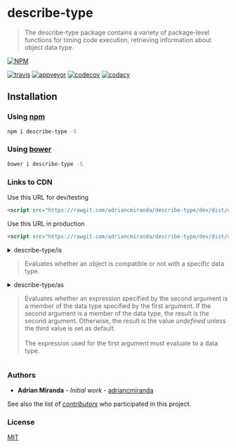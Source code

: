 # describe-type
> The describe-type package contains a variety of package-level functions for timing code execution, retrieving information about object data type.

[![NPM][nodei_status_image]][nodei_status_url]

[![travis][travis]][travis-url]
[![appveyor][appveyor]][appveyor-url]
[![codecov][codecov]][codecov-url]
[![codacy][codacy]][codacy-url]

<!-- [![saucelabs][saucelabs]][saucelabs-url] -->

## Installation

### Using [npm](https://www.npmjs.com/package/npm "A package manager for everything")
```bash
npm i describe-type -S 
```

### Using [bower](https://www.bower.io "A package manager for the web")
```bash
bower i describe-type -S 
```

### Links to CDN

Use this URL for dev/testing

```html
<script src="https://rawgit.com/adriancmiranda/describe-type/dev/dist/describe-type.umd.js"></script>
```

Use this URL in production

```html
<script src="https://rawgit.com/adriancmiranda/describe-type/dev/dist/describe-type.umd.min.js"></script>
```

<details><summary><a>describe-type/is</a>

> Evaluates whether an object is compatible or not with a specific data type.

</summary><p>

:heavy_exclamation_mark:
Use the _[is.a](#api-a.an.type)_, _[is.an](#api-a.an.type)_ or _[is.type](#api-a.an.type)_ function instead of the _instanceof_ or
_[toString.call][toString.call]_ function for type comparisons. 

#### Arguments

- **datatype**:[Function][Function] — The data type used to evaluate the _expression_ argument.
- **expression**:any — The value to check against the data type specified.

##### Result
- [Boolean][Boolean] — A value of _true_ if _datatype_ is compatible with the data type specified in _expression_, and _false_ otherwise.

#### Example 

The following example creates an instance of the _Sprite_ class named _mySprite_ and uses the _[is.type](#api-a.an.type)_ function to test whether _mySprite_ is an instance of the _Sprite_.

```js
class Sprite {}
var mySprite = new Sprite();
console.log(is.type(Sprite, mySprite)); // true
console.log(is.type(Number, mySprite)); // false
console.log(is.type(Function, mySprite)); // false
```

### API

##### Common
- [a](#api-a.an.type)(expected :Function, value :any) :boolean <br>
- [an](#api-a.an.type)(expected :Function, value :any) <br>
- [type](#api-a.an.type)(expected :Function, value :any) :boolean <br>
- [instanceOf](#api-instanceOf)(expected :Function, value :any) :boolean <br>
- [defined](#api-defined)(value :any) :boolean <br>
- [undef](#api-undef)(value :any) :boolean <br>
- [nil](#api-nil)(value :any) :boolean <br>
- [unfilled](#api-unfilled)(value :any) :boolean <br>
- [filled](#api-filled)(value :any) :boolean <br>
- [empty](#api-empty)(value :any) :boolean <br>
- [equal](#api-equal)(valueA :any, valueB :any) :boolean <br>
- [primitive](#api-primitive)(value :any) :boolean <br>
- [exotic](#api-exotic)(value :any) :boolean <br>
- [enumerable](#api-enumerable)(value :any) :boolean <br>
- [hosted](#api-hosted)(key :string | number, host :object) :boolean <br>
- [within](#api-within)(value :number, start :number, finish :number) :boolean <br>

##### Arguments
- [args](#api-args)(value :any) :boolean <br>
- [args.empty](#api-args.empty)(value :any) :boolean <br>

##### Array
- [arraylike](#api-arraylike)(value :any) :boolean <br>
- [arraylike.empty](#api-arraylike.empty)(value :any) :boolean <br>
- [array](#api-array)(value :any) :boolean <br>
- [array.of](#api-array.of)(expected :Function, value :any) :boolean <br>
- [array.empty](#api-array.empty)(value :any) :boolean <br>

##### Object
- [object](#api-object)(value :any) :boolean <br>
- [object.empty](#api-object.empty)(value :any) :boolean <br>

##### RegExp
- [regexp](#api-regexp)(value :any) :boolean <br>
- [regexp.string](#api-regexp.string)(value :any) :boolean <br>
- [regexp.flags](#api-regexp.flags)(value :any) :boolean <br>

##### Stream
- [stream](#api-stream)(value :any) :boolean <br>
- [stream.duplex](#api-stream.duplex)(value :any) :boolean <br>
- [stream.transform](#api-stream.transform)(value :any) :boolean <br>
- [stream.readable](#api-stream.readable)(value :any) :boolean <br>
- [stream.writable](#api-stream.writable)(value :any) :boolean <br>

##### String
- [string](#api-string)(value :any) :boolean <br>
- [string.empty](#api-string.empty)(value :any) :boolean <br>

##### Function
- [fn](#api-fn)(value :any) :boolean <br>
- [fn.native](#api-fn.native)(value :any) :boolean <br>
- [fn.callable](#api-fn.callable)(value :any) :boolean <br>
- [fn.caste](#api-fn.caste)(value :any) :boolean <br>

##### Boolean
- [bool](#api-bool)(value :any) :boolean <br>

##### Date
- [date](#api-date)(value :any) :boolean <br>

##### Number
- [number](#api-number)(value :any) :boolean <br>
- [numeric](#api-numeric)(value :any) :boolean <br>
- [int](#api-int)(value :any) :boolean <br>
- [uint](#api-uint)(value :any) :boolean <br>
- [infinity](#api-infinity)(value :any) :boolean <br>
- [nan](#api-nan)(value :any) :boolean <br>
- [odd](#api-odd)(value :any) :boolean <br>
- [even](#api-even)(value :any) :boolean <br>
- [decimal](#api-decimal)(value :any) :boolean <br>
- [min](#api-min)(value: any, others: any[]) :boolean <br>
- [max](#api-max)(value: any, others: any[]) :boolean <br>

##### Error
- [error](#api-error)(value :any) :boolean <br>

##### Symbol
- [symbol](#api-symbol)(value :any) :boolean <br>

##### Element
- [element](#api-element)(value :any) :boolean <br>

##### Buffer
- [buffer](#api-buffer)(value :any) :boolean <br>

##### JSON
- [jsonlike](#api-jsonlike)(value :any) :boolean <br>

##### Encoded binary
- [base64](#api-base64)(value :any) :boolean <br>
- [hex](#api-hex)(value :any) :boolean <br>

##### Colors
- [hexadecimal](#api-hexadecimal)(value :any) :boolean <br>
- [rgb](#api-rgb)(value :any) :boolean <br>
- [rgba](#api-rgba)(value :any) :boolean <br>
<hr>


#### Common

<!-- a, an or type -->

<table id="api-a.an.type"><thead><tr>
<th width="90" align="center">:umbrella:</th>
<th width="790" align="left"><a href="#common">▴</a>is: A, An or Type</th>
</tr></thead><tbody>
<tr><td>

[UMD][umd:is] </td><td>
  
```html
<script src="https://rawgit.com/adriancmiranda/describe-type/master/dist/is.umd.js"></script>
<script>is.a(expected, value);</script>
```
</td></tr><tr style="background-color: #fff!important;"><td>

[CJS][cjs:is/type] </td><td>

```js
const an = require('describe-type/is/an');
an(expected, value);
```
</td></tr><tr><td>

[ES6][es6:is/type] </td><td>

```js
import type from 'describe-type/is/type.next';
type(expected, value);
```
</td></tr></tbody></table>


<!-- instanceOf -->

<table id="api-instanceOf"><thead><tr>
<th width="90" align="center">:umbrella:</th>
<th width="790" align="left"><a href="#common">▴</a>is: Instance of</th>
</tr></thead><tbody>
<tr><td>

[UMD][umd:is] </td><td>
  
```html
<script src="https://rawgit.com/adriancmiranda/describe-type/master/dist/is.umd.js"></script>
<script>is.instanceOf(expected, value);</script>
```
</td></tr><tr style="background-color: #fff!important;"><td>

[CJS][cjs:is/instanceOf] </td><td>

```js
const instanceOf = require('describe-type/is/instanceOf');
instanceOf(expected, value);
```
</td></tr><tr><td>

[ES6][es6:is/instanceOf] </td><td>

```js
import instanceOf from 'describe-type/is/instanceOf.next';
instanceOf(expected, value);
```
</td></tr></tbody></table>


<!-- defined -->

<table id="api-defined"><thead><tr>
<th width="90" align="center">:umbrella:</th>
<th width="790" align="left"><a href="#common">▴</a>is: Defined</th>
</tr></thead><tbody>
<tr><td>

[UMD][umd:is] </td><td>
  
```html
<script src="https://rawgit.com/adriancmiranda/describe-type/master/dist/is.umd.js"></script>
<script>is.defined(value);</script>
```
</td></tr><tr style="background-color: #fff!important;"><td>

[CJS][cjs:is/defined] </td><td>

```js
const defined = require('describe-type/is/defined');
defined(value);
```
</td></tr><tr><td>

[ES6][es6:is/defined] </td><td>

```js
import defined from 'describe-type/is/defined.next';
defined(value);
```
</td></tr></tbody></table>


<!-- undef -->

<table id="api-undef"><thead><tr>
<th width="90" align="center">:umbrella:</th>
<th width="790" align="left"><a href="#common">▴</a>is: undefined</th>
</tr></thead><tbody>
<tr><td>

[UMD][umd:is] </td><td>
  
```html
<script src="https://rawgit.com/adriancmiranda/describe-type/master/dist/is.umd.js"></script>
<script>is.undef(value);</script>
```
</td></tr><tr style="background-color: #fff!important;"><td>

[CJS][cjs:is/undef] </td><td>

```js
const undef = require('describe-type/is/undef');
undef(value);
```
</td></tr><tr><td>

[ES6][es6:is/undef] </td><td>

```js
import undef from 'describe-type/is/undef.next';
undef(value);
```
</td></tr></tbody></table>


<!-- nil -->

<table id="api-nil"><thead><tr>
<th width="90" align="center">:umbrella:</th>
<th width="790" align="left"><a href="#common">▴</a>is: null</th>
</tr></thead><tbody>
<tr><td>

[UMD][umd:is] </td><td>
  
```html
<script src="https://rawgit.com/adriancmiranda/describe-type/master/dist/is.umd.js"></script>
<script>is.nil(value);</script>
```
</td></tr><tr style="background-color: #fff!important;"><td>

[CJS][cjs:is/nil] </td><td>

```js
const nil = require('describe-type/is/nil');
nil(value);
```
</td></tr><tr><td>

[ES6][es6:is/nil] </td><td>

```js
import nil from 'describe-type/is/nil.next';
nil(value);
```
</td></tr></tbody></table>


<!-- unfilled -->

<table id="api-unfilled"><thead><tr>
<th width="90" align="center">:umbrella:</th>
<th width="790" align="left"><a href="#common">▴</a>is: Unfilled</th>
</tr></thead><tbody>
<tr><td>

[UMD][umd:is] </td><td>
  
```html
<script src="https://rawgit.com/adriancmiranda/describe-type/master/dist/is.umd.js"></script>
<script>is.unfilled(value);</script>
```
</td></tr><tr style="background-color: #fff!important;"><td>

[CJS][cjs:is/unfilled] </td><td>

```js
const unfilled = require('describe-type/is/unfilled');
unfilled(value);
```
</td></tr><tr><td>

[ES6][es6:is/unfilled] </td><td>

```js
import unfilled from 'describe-type/is/unfilled.next';
unfilled(value);
```
</td></tr></tbody></table>


<!-- filled -->

<table id="api-filled"><thead><tr>
<th width="90" align="center">:umbrella:</th>
<th width="790" align="left"><a href="#common">▴</a>is: Filled</th>
</tr></thead><tbody>
<tr><td>

[UMD][umd:is] </td><td>
  
```html
<script src="https://rawgit.com/adriancmiranda/describe-type/master/dist/is.umd.js"></script>
<script>is.filled(value);</script>
```
</td></tr><tr style="background-color: #fff!important;"><td>

[CJS][cjs:is/filled] </td><td>

```js
const filled = require('describe-type/is/filled');
filled(value);
```
</td></tr><tr><td>

[ES6][es6:is/filled] </td><td>

```js
import filled from 'describe-type/is/filled.next';
filled(value);
```
</td></tr></tbody></table>


<!-- empty -->

<table id="api-empty"><thead><tr>
<th width="90" align="center">:umbrella:</th>
<th width="790" align="left"><a href="#common">▴</a>is: Empty</th>
</tr></thead><tbody>
<tr><td>

[UMD][umd:is] </td><td>
  
```html
<script src="https://rawgit.com/adriancmiranda/describe-type/master/dist/is.umd.js"></script>
<script>is.empty(value);</script>
```
</td></tr><tr style="background-color: #fff!important;"><td>

[CJS][cjs:is/empty] </td><td>

```js
const empty = require('describe-type/is/empty');
empty(value);
```
</td></tr><tr><td>

[ES6][es6:is/empty] </td><td>

```js
import empty from 'describe-type/is/empty.next';
empty(value);
```
</td></tr></tbody></table>


<!-- equal -->

<table id="api-equal"><thead><tr>
<th width="90" align="center">:umbrella:</th>
<th width="790" align="left"><a href="#common">▴</a>is: Equal</th>
</tr></thead><tbody>
<tr><td>

[UMD][umd:is] </td><td>
  
```html
<script src="https://rawgit.com/adriancmiranda/describe-type/master/dist/is.umd.js"></script>
<script>is.equal(valueA, valueB);</script>
```
</td></tr><tr style="background-color: #fff!important;"><td>

[CJS][cjs:is/equal] </td><td>

```js
const equal = require('describe-type/is/equal');
equal(valueA, valueB);
```
</td></tr><tr><td>

[ES6][es6:is/equal] </td><td>

```js
import equal from 'describe-type/is/equal.next';
equal(valueA, valueB);
```
</td></tr></tbody></table>


<!-- primitive -->

<table id="api-primitive"><thead><tr>
<th width="90" align="center">:umbrella:</th>
<th width="790" align="left"><a href="#common">▴</a>is: Primitive</th>
</tr></thead><tbody>
<tr><td>

[UMD][umd:is] </td><td>
  
```html
<script src="https://rawgit.com/adriancmiranda/describe-type/master/dist/is.umd.js"></script>
<script>is.primitive(value);</script>
```
</td></tr><tr style="background-color: #fff!important;"><td>

[CJS][cjs:is/primitive] </td><td>

```js
const primitive = require('describe-type/is/primitive');
primitive(value);
```
</td></tr><tr><td>

[ES6][es6:is/primitive] </td><td>

```js
import primitive from 'describe-type/is/primitive.next';
primitive(value);
```
</td></tr></tbody></table>


<!-- exotic -->

<table id="api-exotic"><thead><tr>
<th width="90" align="center">:umbrella:</th>
<th width="790" align="left"><a href="#common">▴</a>is: Exotic</th>
</tr></thead><tbody>
<tr><td>

[UMD][umd:is] </td><td>
  
```html
<script src="https://rawgit.com/adriancmiranda/describe-type/master/dist/is.umd.js"></script>
<script>is.exotic(value);</script>
```
</td></tr><tr style="background-color: #fff!important;"><td>

[CJS][cjs:is/exotic] </td><td>

```js
const exotic = require('describe-type/is/exotic');
exotic(value);
```
</td></tr><tr><td>

[ES6][es6:is/exotic] </td><td>

```js
import exotic from 'describe-type/is/exotic.next';
exotic(value);
```
</td></tr></tbody></table>


<!-- enumerable -->

<table id="api-enumerable"><thead><tr>
<th width="90" align="center">:umbrella:</th>
<th width="790" align="left"><a href="#common">▴</a>is: Enumerable</th>
</tr></thead><tbody>
<tr><td>

[UMD][umd:is] </td><td>
  
```html
<script src="https://rawgit.com/adriancmiranda/describe-type/master/dist/is.umd.js"></script>
<script>is.enumerable(value);</script>
```
</td></tr><tr style="background-color: #fff!important;"><td>

[CJS][cjs:is/enumerable] </td><td>

```js
const enumerable = require('describe-type/is/enumerable');
enumerable(value);
```
</td></tr><tr><td>

[ES6][es6:is/enumerable] </td><td>

```js
import enumerable from 'describe-type/is/enumerable.next';
enumerable(value);
```
</td></tr></tbody></table>


<!-- hosted -->

<table id="api-hosted"><thead><tr>
<th width="90" align="center">:umbrella:</th>
<th width="790" align="left"><a href="#common">▴</a>is: Hosted</th>
</tr></thead><tbody>
<tr><td>

[UMD][umd:is] </td><td>
  
```html
<script src="https://rawgit.com/adriancmiranda/describe-type/master/dist/is.umd.js"></script>
<script>is.hosted(key, host);</script>
```
</td></tr><tr style="background-color: #fff!important;"><td>

[CJS][cjs:is/hosted] </td><td>

```js
const hosted = require('describe-type/is/hosted');
hosted(key, host);
```
</td></tr><tr><td>

[ES6][es6:is/hosted] </td><td>

```js
import hosted from 'describe-type/is/hosted.next';
hosted(key, host);
```
</td></tr></tbody></table>


<!-- within -->

<table id="api-within"><thead><tr>
<th width="90" align="center">:umbrella:</th>
<th width="790" align="left"><a href="#common">▴</a>is: Within</th>
</tr></thead><tbody>
<tr><td>

[UMD][umd:is] </td><td>
  
```html
<script src="https://rawgit.com/adriancmiranda/describe-type/master/dist/is.umd.js"></script>
<script>is.within(value, start, finish);</script>
```
</td></tr><tr style="background-color: #fff!important;"><td>

[CJS][cjs:is/within] </td><td>

```js
const within = require('describe-type/is/within');
within(value, start, finish);
```
</td></tr><tr><td>

[ES6][es6:is/within] </td><td>

```js
import within from 'describe-type/is/within.next';
within(value, start, finish);
```
</td></tr></tbody></table>


#### Arguments

<!-- args/ -->

<table id="api-args"><thead><tr>
<th width="90" align="center">:umbrella:</th>
<th width="790" align="left"><a href="#arguments-1">▴</a>is: Arguments</th>
</tr></thead><tbody>
<tr><td>

[UMD][umd:is] </td><td>
  
```html
<script src="https://rawgit.com/adriancmiranda/describe-type/master/dist/is.umd.js"></script>
<script>is.args(value);</script>
```
</td></tr><tr style="background-color: #fff!important;"><td>

[CJS][cjs:is/args] </td><td>

```js
const args = require('describe-type/is/args');
args(value);
```
</td></tr><tr><td>

[ES6][es6:is/args] </td><td>

```js
import args from 'describe-type/is/args/index.next';
args(value);
```
</td></tr></tbody></table>


<!-- args/empty -->

<table id="api-args.empty"><thead><tr>
<th width="90" align="center">:umbrella:</th>
<th width="790" align="left"><a href="#arguments-1">▴</a>is: Arguments empty</th>
</tr></thead><tbody>
<tr><td>

[UMD][umd:is] </td><td>
  
```html
<script src="https://rawgit.com/adriancmiranda/describe-type/master/dist/is.umd.js"></script>
<script>is.args.empty(value);</script>
```
</td></tr><tr style="background-color: #fff!important;"><td>

[CJS][cjs:is/args/args.empty] </td><td>

```js
const argsEmpty = require('describe-type/is/args/args.empty');
argsEmpty(value);
```
</td></tr><tr><td>

[ES6][es6:is/args/args.empty] </td><td>

```js
import argsEmpty from 'describe-type/is/args/args.empty.next';
argsEmpty(value);
```
</td></tr></tbody></table>


#### Array

<!-- arraylike/ -->

<table id="api-arraylike"><thead><tr>
<th width="90" align="center">:umbrella:</th>
<th width="790" align="left"><a href="#array">▴</a>is: Arraylike</th>
</tr></thead><tbody>
<tr><td>

[UMD][umd:is] </td><td>
  
```html
<script src="https://rawgit.com/adriancmiranda/describe-type/master/dist/is.umd.js"></script>
<script>is.arraylike(value);</script>
```
</td></tr><tr style="background-color: #fff!important;"><td>

[CJS][cjs:is/arraylike] </td><td>

```js
const arraylike = require('describe-type/is/arraylike');
arraylike(value);
```
</td></tr><tr><td>

[ES6][es6:is/arraylike] </td><td>

```js
import arraylike from 'describe-type/is/arraylike/index.next';
arraylike(value);
```
</td></tr></tbody></table>


<!-- arraylike/arraylike.empty -->

<table id="api-arraylike.empty"><thead><tr>
<th width="90" align="center">:umbrella:</th>
<th width="790" align="left"><a href="#array">▴</a>is: Arraylike empty</th>
</tr></thead><tbody>
<tr><td>

[UMD][umd:is] </td><td>
  
```html
<script src="https://rawgit.com/adriancmiranda/describe-type/master/dist/is.umd.js"></script>
<script>is.arraylike.empty(value);</script>
```
</td></tr><tr style="background-color: #fff!important;"><td>

[CJS][cjs:is/arraylike/arraylike.empty] </td><td>

```js
const arraylikeEmpty = require('describe-type/is/arraylike/arraylike.empty');
arraylikeEmpty(value);
```
</td></tr><tr><td>

[ES6][es6:is/arraylike/arraylike.empty] </td><td>

```js
import arraylikeEmpty from 'describe-type/is/arraylike/arraylike.empty.next';
arraylikeEmpty(value);
```
</td></tr></tbody></table>


<!-- array/ -->

<table id="api-array"><thead><tr>
<th width="90" align="center">:umbrella:</th>
<th width="790" align="left"><a href="#array">▴</a>is: Array</th>
</tr></thead><tbody>
<tr><td>

[UMD][umd:is] </td><td>
  
```html
<script src="https://rawgit.com/adriancmiranda/describe-type/master/dist/is.umd.js"></script>
<script>is.array(value);</script>
```
</td></tr><tr style="background-color: #fff!important;"><td>

[CJS][cjs:is/array] </td><td>

```js
const array = require('describe-type/is/array');
array(value);
```
</td></tr><tr><td>

[ES6][es6:is/array] </td><td>

```js
import array from 'describe-type/is/array/index.next';
array(value);
```
</td></tr></tbody></table>


<!-- array/array.empty -->

<table id="api-array.empty"><thead><tr>
<th width="90" align="center">:umbrella:</th>
<th width="790" align="left"><a href="#array">▴</a>is: Array empty</th>
</tr></thead><tbody>
<tr><td>

[UMD][umd:is] </td><td>
  
```html
<script src="https://rawgit.com/adriancmiranda/describe-type/master/dist/is.umd.js"></script>
<script>is.array.empty(value);</script>
```
</td></tr><tr style="background-color: #fff!important;"><td>

[CJS][cjs:is/array/array.empty] </td><td>

```js
const arrayEmpty = require('describe-type/is/array/array.empty');
arrayEmpty(value);
```
</td></tr><tr><td>

[ES6][es6:is/array/array.empty] </td><td>

```js
import arrayEmpty from 'describe-type/is/array/array.empty.next';
arrayEmpty(value);
```
</td></tr></tbody></table>

<!-- array/array.of -->

<table id="api-array.of"><thead><tr>
<th width="90" align="center">:umbrella:</th>
<th width="790" align="left"><a href="#array">▴</a>is: Array of</th>
</tr></thead><tbody>
<tr><td>

[UMD][umd:is] </td><td>
  
```html
<script src="https://rawgit.com/adriancmiranda/describe-type/master/dist/is.umd.js"></script>
<script>is.array.of(value);</script>
```
</td></tr><tr style="background-color: #fff!important;"><td>

[CJS][cjs:is/array/array.of] </td><td>

```js
const arrayOf = require('describe-type/is/array/array.of');
arrayOf(value);
```
</td></tr><tr><td>

[ES6][es6:is/array/array.of] </td><td>

```js
import arrayOf from 'describe-type/is/array/array.of.next';
arrayOf(value);
```
</td></tr></tbody></table>


#### Object

<!-- object/ -->

<table id="api-object"><thead><tr>
<th width="90" align="center">:umbrella:</th>
<th width="790" align="left"><a href="#object">▴</a>is: Object</th>
</tr></thead><tbody>
<tr><td>

[UMD][umd:is] </td><td>
  
```html
<script src="https://rawgit.com/adriancmiranda/describe-type/master/dist/is.umd.js"></script>
<script>is.object(value);</script>
```
</td></tr><tr style="background-color: #fff!important;"><td>

[CJS][cjs:is/object] </td><td>

```js
const object = require('describe-type/is/object');
object(value);
```
</td></tr><tr><td>

[ES6][es6:is/object] </td><td>

```js
import object from 'describe-type/is/object/index.next';
object(value);
```
</td></tr></tbody></table>


<!-- object/object.empty -->

<table id="api-object.empty"><thead><tr>
<th width="90" align="center">:umbrella:</th>
<th width="790" align="left"><a href="#object">▴</a>is: Object empty</th>
</tr></thead><tbody>
<tr><td>

[UMD][umd:is] </td><td>
  
```html
<script src="https://rawgit.com/adriancmiranda/describe-type/master/dist/is.umd.js"></script>
<script>is.object.empty(value);</script>
```
</td></tr><tr style="background-color: #fff!important;"><td>

[CJS][cjs:is/object/object.empty] </td><td>

```js
const objectEmpty = require('describe-type/is/object/object.empty');
objectEmpty(value);
```
</td></tr><tr><td>

[ES6][es6:is/object/object.empty] </td><td>

```js
import objectEmpty from 'describe-type/is/object/object.empty.next';
objectEmpty(value);
```
</td></tr></tbody></table>


#### RegExp

<!-- regexp/ -->

<table id="api-regexp"><thead><tr>
<th width="90" align="center">:umbrella:</th>
<th width="790" align="left"><a href="#regexp">▴</a>is: RegExp</th>
</tr></thead><tbody>
<tr><td>

[UMD][umd:is] </td><td>
  
```html
<script src="https://rawgit.com/adriancmiranda/describe-type/master/dist/is.umd.js"></script>
<script>is.regexp(value);</script>
```
</td></tr><tr style="background-color: #fff!important;"><td>

[CJS][cjs:is/regexp] </td><td>

```js
const regexp = require('describe-type/is/regexp');
regexp(value);
```
</td></tr><tr><td>

[ES6][es6:is/regexp] </td><td>

```js
import regexp from 'describe-type/is/regexp/index.next';
regexp(value);
```
</td></tr></tbody></table>


<!-- regexp/regexp.string -->

<table id="api-regexp.string"><thead><tr>
<th width="90" align="center">:umbrella:</th>
<th width="790" align="left"><a href="#regexp">▴</a>is: RegExp String</th>
</tr></thead><tbody>
<tr><td>

[UMD][umd:is] </td><td>
  
```html
<script src="https://rawgit.com/adriancmiranda/describe-type/master/dist/is.umd.js"></script>
<script>is.regexp.string(value);</script>
```
</td></tr><tr style="background-color: #fff!important;"><td>

[CJS][cjs:is/regexp/regexp.string] </td><td>

```js
const regexpString = require('describe-type/is/regexp/regexp.string');
regexpString(value);
```
</td></tr><tr><td>

[ES6][es6:is/regexp/regexp.string] </td><td>

```js
import regexpString from 'describe-type/is/regexp/regexp.string.next';
regexpString(value);
```
</td></tr></tbody></table>


<!-- regexp/regexp.flags -->

<table id="api-regexp.flags"><thead><tr>
<th width="90" align="center">:umbrella:</th>
<th width="790" align="left"><a href="#regexp">▴</a>is: RegExp Flags</th>
</tr></thead><tbody>
<tr><td>

[UMD][umd:is] </td><td>
  
```html
<script src="https://rawgit.com/adriancmiranda/describe-type/master/dist/is.umd.js"></script>
<script>is.regexp.flags(value);</script>
```
</td></tr><tr style="background-color: #fff!important;"><td>

[CJS][cjs:is/regexp/regexp.flags] </td><td>

```js
const regexpFlags = require('describe-type/is/regexp/regexp.flags');
regexpFlags(value);
```
</td></tr><tr><td>

[ES6][es6:is/regexp/regexp.flags] </td><td>

```js
import regexpFlags from 'describe-type/is/regexp/regexp.flags.next';
regexpFlags(value);
```
</td></tr></tbody></table>


#### Stream

<!-- stream/ -->

<table id="api-stream"><thead><tr>
<th width="90" align="center">:umbrella:</th>
<th width="790" align="left"><a href="#stream">▴</a>is: Stream</th>
</tr></thead><tbody>
<tr><td>

[UMD][umd:is] </td><td>
  
```html
<script src="https://rawgit.com/adriancmiranda/describe-type/master/dist/is.umd.js"></script>
<script>is.stream(value);</script>
```
</td></tr><tr style="background-color: #fff!important;"><td>

[CJS][cjs:is/stream] </td><td>

```js
const stream = require('describe-type/is/stream');
stream(value);
```
</td></tr><tr><td>

[ES6][es6:is/stream] </td><td>

```js
import stream from 'describe-type/is/stream/index.next';
stream(value);
```
</td></tr></tbody></table>


<!-- stream/stream.duplex -->

<table id="api-stream.duplex"><thead><tr>
<th width="90" align="center">:umbrella:</th>
<th width="790" align="left"><a href="#stream">▴</a>is: Stream duplex</th>
</tr></thead><tbody>
<tr><td>

[UMD][umd:is] </td><td>
  
```html
<script src="https://rawgit.com/adriancmiranda/describe-type/master/dist/is.umd.js"></script>
<script>is.stream.duplex(value);</script>
```
</td></tr><tr style="background-color: #fff!important;"><td>

[CJS][cjs:is/stream/stream.duplex] </td><td>

```js
const streamDuplex = require('describe-type/is/stream/stream.duplex');
streamDuplex(value);
```
</td></tr><tr><td>

[ES6][es6:is/stream/stream.duplex] </td><td>

```js
import streamDuplex from 'describe-type/is/stream/stream.duplex.next';
streamDuplex(value);
```
</td></tr></tbody></table>


<!-- stream/stream.transform -->

<table id="api-stream.transform"><thead><tr>
<th width="90" align="center">:umbrella:</th>
<th width="790" align="left"><a href="#stream">▴</a>is: Stream transform</th>
</tr></thead><tbody>
<tr><td>

[UMD][umd:is] </td><td>
  
```html
<script src="https://rawgit.com/adriancmiranda/describe-type/master/dist/is.umd.js"></script>
<script>is.stream.transform(value);</script>
```
</td></tr><tr style="background-color: #fff!important;"><td>

[CJS][cjs:is/stream/stream.transform] </td><td>

```js
const streamTransform = require('describe-type/is/stream/stream.transform');
streamTransform(value);
```
</td></tr><tr><td>

[ES6][es6:is/stream/stream.transform] </td><td>

```js
import streamTransform from 'describe-type/is/stream/stream.transform.next';
streamTransform(value);
```
</td></tr></tbody></table>


<!-- stream/stream.readable -->

<table id="api-stream.readable"><thead><tr>
<th width="90" align="center">:umbrella:</th>
<th width="790" align="left"><a href="#stream">▴</a>is: Stream readable</th>
</tr></thead><tbody>
<tr><td>

[UMD][umd:is] </td><td>
  
```html
<script src="https://rawgit.com/adriancmiranda/describe-type/master/dist/is.umd.js"></script>
<script>is.stream.readable(value);</script>
```
</td></tr><tr style="background-color: #fff!important;"><td>

[CJS][cjs:is/stream/stream.readable] </td><td>

```js
const streamReadable = require('describe-type/is/stream/stream.readable');
streamReadable(value);
```
</td></tr><tr><td>

[ES6][es6:is/stream/stream.readable] </td><td>

```js
import streamReadable from 'describe-type/is/stream/stream.readable.next';
streamReadable(value);
```
</td></tr></tbody></table>


<!-- stream/stream.writable -->

<table id="api-stream.writable"><thead><tr>
<th width="90" align="center">:umbrella:</th>
<th width="790" align="left"><a href="#stream">▴</a>is: Stream writable</th>
</tr></thead><tbody>
<tr><td>

[UMD][umd:is] </td><td>
  
```html
<script src="https://rawgit.com/adriancmiranda/describe-type/master/dist/is.umd.js"></script>
<script>is.stream.writable(value);</script>
```
</td></tr><tr style="background-color: #fff!important;"><td>

[CJS][cjs:is/stream/stream.writable] </td><td>

```js
const streamWritable = require('describe-type/is/stream/stream.writable');
streamWritable(value);
```
</td></tr><tr><td>

[ES6][es6:is/stream/stream.writable] </td><td>

```js
import streamWritable from 'describe-type/is/stream/stream.writable.next';
streamWritable(value);
```
</td></tr></tbody></table>


#### String

<!-- string/ -->

<table id="api-string"><thead><tr>
<th width="90" align="center">:umbrella:</th>
<th width="790" align="left"><a href="#string">▴</a>is: String</th>
</tr></thead><tbody>
<tr><td>

[UMD][umd:is] </td><td>
  
```html
<script src="https://rawgit.com/adriancmiranda/describe-type/master/dist/is.umd.js"></script>
<script>is.string(value);</script>
```
</td></tr><tr style="background-color: #fff!important;"><td>

[CJS][cjs:is/string] </td><td>

```js
const string = require('describe-type/is/string');
string(value);
```
</td></tr><tr><td>

[ES6][es6:is/string] </td><td>

```js
import string from 'describe-type/is/string/index.next';
string(value);
```
</td></tr></tbody></table>


<!-- string/string.empty -->

<table id="api-string.empty"><thead><tr>
<th width="90" align="center">:umbrella:</th>
<th width="790" align="left"><a href="#string">▴</a>is: String empty</th>
</tr></thead><tbody>
<tr><td>

[UMD][umd:is] </td><td>
  
```html
<script src="https://rawgit.com/adriancmiranda/describe-type/master/dist/is.umd.js"></script>
<script>is.string.empty(value);</script>
```
</td></tr><tr style="background-color: #fff!important;"><td>

[CJS][cjs:is/string/string.empty] </td><td>

```js
const stringEmpty = require('describe-type/is/string/string.empty');
stringEmpty(value);
```
</td></tr><tr><td>

[ES6][es6:is/string/string.empty] </td><td>

```js
import stringEmpty from 'describe-type/is/string/string.empty.next';
stringEmpty(value);
```
</td></tr></tbody></table>


#### Function

<!-- fn/ -->

<table id="api-fn"><thead><tr>
<th width="90" align="center">:umbrella:</th>
<th width="790" align="left"><a href="#function">▴</a>is: Function</th>
</tr></thead><tbody>
<tr><td>

[UMD][umd:is] </td><td>
  
```html
<script src="https://rawgit.com/adriancmiranda/describe-type/master/dist/is.umd.js"></script>
<script>is.fn(value);</script>
```
</td></tr><tr style="background-color: #fff!important;"><td>

[CJS][cjs:is/fn] </td><td>

```js
const fn = require('describe-type/is/fn');
fn(value);
```
</td></tr><tr><td>

[ES6][es6:is/fn] </td><td>

```js
import fn from 'describe-type/is/fn/index.next';
fn(value);
```
</td></tr></tbody></table>


<!-- fn/fn.native -->

<table id="api-fn.native"><thead><tr>
<th width="90" align="center">:umbrella:</th>
<th width="790" align="left"><a href="#function">▴</a>is: Function Native</th>
</tr></thead><tbody>
<tr><td>

[UMD][umd:is] </td><td>
  
```html
<script src="https://rawgit.com/adriancmiranda/describe-type/master/dist/is.umd.js"></script>
<script>is.fn.native(value);</script>
```
</td></tr><tr style="background-color: #fff!important;"><td>

[CJS][cjs:is/fn/fn.native] </td><td>

```js
const fnNative = require('describe-type/is/fn/fn.native');
fnNative(value);
```
</td></tr><tr><td>

[ES6][es6:is/fn/fn.native] </td><td>

```js
import fnNative from 'describe-type/is/fn/fn.native.next';
fnNative(value);
```
</td></tr></tbody></table>


<!-- fn/fn.callable -->

<table id="api-fn.callable"><thead><tr>
<th width="90" align="center">:umbrella:</th>
<th width="790" align="left"><a href="#function">▴</a>is: Function Callable</th>
</tr></thead><tbody>
<tr><td>

[UMD][umd:is] </td><td>
  
```html
<script src="https://rawgit.com/adriancmiranda/describe-type/master/dist/is.umd.js"></script>
<script>is.fn.callable(value);</script>
```
</td></tr><tr style="background-color: #fff!important;"><td>

[CJS][cjs:is/fn/fn.callable] </td><td>

```js
const fnCallable = require('describe-type/is/fn/fn.callable');
fnCallable(value);
```
</td></tr><tr><td>

[ES6][es6:is/fn/fn.callable] </td><td>

```js
import fnCallable from 'describe-type/is/fn/fn.callable.next';
fnCallable(value);
```
</td></tr></tbody></table>


<!-- fn/fn.caste -->

<table id="api-fn.caste"><thead><tr>
<th width="90" align="center">:umbrella:</th>
<th width="790" align="left"><a href="#function">▴</a>is: Class</th>
</tr></thead><tbody>
<tr><td>

[UMD][umd:is] </td><td>

```html
<script src="https://rawgit.com/adriancmiranda/describe-type/master/dist/is.umd.js"></script>
<script>is.fn.caste(value);</script>
```
</td></tr><tr style="background-color: #fff!important;"><td>

[CJS][cjs:is/fn/fn.caste] </td><td>

```js
const fnCaste = require('describe-type/is/fn/fn.caste');
fnCaste(value);
```
</td></tr><tr><td>

[ES6][es6:is/fn/fn.caste] </td><td>

```js
import fnCaste from 'describe-type/is/fn/fn.caste.next';
fnCaste(value);
```
</td></tr></tbody></table>


#### Boolean

<!-- bool -->

<table id="api-bool"><thead><tr>
<th width="90" align="center">:umbrella:</th>
<th width="790" align="left"><a href="#boolean">▴</a>is: Boolean</th>
</tr></thead><tbody>
<tr><td>

[UMD][umd:is] </td><td>
  
```html
<script src="https://rawgit.com/adriancmiranda/describe-type/master/dist/is.umd.js"></script>
<script>is.bool(value);</script>
```
</td></tr><tr style="background-color: #fff!important;"><td>

[CJS][cjs:is/bool] </td><td>

```js
const bool = require('describe-type/is/bool');
bool(value);
```
</td></tr><tr><td>

[ES6][es6:is/bool] </td><td>

```js
import bool from 'describe-type/is/bool.next';
bool(value);
```
</td></tr></tbody></table>


#### Date

<!-- date -->

<table id="api-date"><thead><tr>
<th width="90" align="center">:umbrella:</th>
<th width="790" align="left"><a href="#date">▴</a>is: Date</th>
</tr></thead><tbody>
<tr><td>

[UMD][umd:is] </td><td>
  
```html
<script src="https://rawgit.com/adriancmiranda/describe-type/master/dist/is.umd.js"></script>
<script>is.date(value);</script>
```
</td></tr><tr style="background-color: #fff!important;"><td>

[CJS][cjs:is/date] </td><td>

```js
const date = require('describe-type/is/date');
date(value);
```
</td></tr><tr><td>

[ES6][es6:is/date] </td><td>

```js
import date from 'describe-type/is/date.next';
date(value);
```
</td></tr></tbody></table>

#### Number

<!-- number -->

<table id="api-number"><thead><tr>
<th width="90" align="center">:umbrella:</th>
<th width="790" align="left"><a href="#number">▴</a>is: Number</th>
</tr></thead><tbody>
<tr><td>

[UMD][umd:is] </td><td>
  
```html
<script src="https://rawgit.com/adriancmiranda/describe-type/master/dist/is.umd.js"></script>
<script>is.number(value);</script>
```
</td></tr><tr style="background-color: #fff!important;"><td>

[CJS][cjs:is/number] </td><td>

```js
const number = require('describe-type/is/number');
number(value);
```
</td></tr><tr><td>

[ES6][es6:is/number] </td><td>

```js
import number from 'describe-type/is/number.next';
number(value);
```
</td></tr></tbody></table>


<!-- numeric -->

<table id="api-numeric"><thead><tr>
<th width="90" align="center">:umbrella:</th>
<th width="790" align="left"><a href="#number">▴</a>is: Numeric</th>
</tr></thead><tbody>
<tr><td>

[UMD][umd:is] </td><td>
  
```html
<script src="https://rawgit.com/adriancmiranda/describe-type/master/dist/is.umd.js"></script>
<script>is.numeric(value);</script>
```
</td></tr><tr style="background-color: #fff!important;"><td>

[CJS][cjs:is/numeric] </td><td>

```js
const numeric = require('describe-type/is/numeric');
numeric(value);
```
</td></tr><tr><td>

[ES6][es6:is/numeric] </td><td>

```js
import numeric from 'describe-type/is/numeric.next';
numeric(value);
```
</td></tr></tbody></table>


<!-- int -->

<table id="api-int"><thead><tr>
<th width="90" align="center">:umbrella:</th>
<th width="790" align="left"><a href="#number">▴</a>is: Integer</th>
</tr></thead><tbody>
<tr><td>

[UMD][umd:is] </td><td>
  
```html
<script src="https://rawgit.com/adriancmiranda/describe-type/master/dist/is.umd.js"></script>
<script>is.int(value);</script>
```
</td></tr><tr style="background-color: #fff!important;"><td>

[CJS][cjs:is/int] </td><td>

```js
const int = require('describe-type/is/int');
int(value);
```
</td></tr><tr><td>

[ES6][es6:is/int] </td><td>

```js
import int from 'describe-type/is/int.next';
int(value);
```
</td></tr></tbody></table>


<!-- uint -->

<table id="api-uint"><thead><tr>
<th width="90" align="center">:umbrella:</th>
<th width="790" align="left"><a href="#number">▴</a>is: Unsigned integer</th>
</tr></thead><tbody>
<tr><td>

[UMD][umd:is] </td><td>
  
```html
<script src="https://rawgit.com/adriancmiranda/describe-type/master/dist/is.umd.js"></script>
<script>is.uint(value);</script>
```
</td></tr><tr style="background-color: #fff!important;"><td>

[CJS][cjs:is/uint] </td><td>

```js
const uint = require('describe-type/is/uint');
uint(value);
```
</td></tr><tr><td>

[ES6][es6:is/uint] </td><td>

```js
import uint from 'describe-type/is/uint.next';
uint(value);
```
</td></tr></tbody></table>


<!-- infinity -->

<table id="api-infinity"><thead><tr>
<th width="90" align="center">:umbrella:</th>
<th width="790" align="left"><a href="#number">▴</a>is: Infinity</th>
</tr></thead><tbody>
<tr><td>

[UMD][umd:is] </td><td>
  
```html
<script src="https://rawgit.com/adriancmiranda/describe-type/master/dist/is.umd.js"></script>
<script>is.infinity(value);</script>
```
</td></tr><tr style="background-color: #fff!important;"><td>

[CJS][cjs:is/infinity] </td><td>

```js
const infinity = require('describe-type/is/infinity');
infinity(value);
```
</td></tr><tr><td>

[ES6][es6:is/infinity] </td><td>

```js
import infinity from 'describe-type/is/infinity.next';
infinity(value);
```
</td></tr></tbody></table>


<!-- nan -->

<table id="api-nan"><thead><tr>
<th width="90" align="center">:umbrella:</th>
<th width="790" align="left"><a href="#number">▴</a>is: NaN</th>
</tr></thead><tbody>
<tr><td>

[UMD][umd:is] </td><td>
  
```html
<script src="https://rawgit.com/adriancmiranda/describe-type/master/dist/is.umd.js"></script>
<script>is.nan(value);</script>
```
</td></tr><tr style="background-color: #fff!important;"><td>

[CJS][cjs:is/nan] </td><td>

```js
const nan = require('describe-type/is/nan');
nan(value);
```
</td></tr><tr><td>

[ES6][es6:is/nan] </td><td>

```js
import nan from 'describe-type/is/nan.next';
nan(value);
```
</td></tr></tbody></table>


<!-- odd -->

<table id="api-odd"><thead><tr>
<th width="90" align="center">:umbrella:</th>
<th width="790" align="left"><a href="#number">▴</a>is: Odd</th>
</tr></thead><tbody>
<tr><td>

[UMD][umd:is] </td><td>
  
```html
<script src="https://rawgit.com/adriancmiranda/describe-type/master/dist/is.umd.js"></script>
<script>is.odd(value);</script>
```
</td></tr><tr style="background-color: #fff!important;"><td>

[CJS][cjs:is/odd] </td><td>

```js
const odd = require('describe-type/is/odd');
odd(value);
```
</td></tr><tr><td>

[ES6][es6:is/odd] </td><td>

```js
import odd from 'describe-type/is/odd.next';
odd(value);
```
</td></tr></tbody></table>


<!-- even -->

<table id="api-even"><thead><tr>
<th width="90" align="center">:umbrella:</th>
<th width="790" align="left"><a href="#number">▴</a>is: Even</th>
</tr></thead><tbody>
<tr><td>

[UMD][umd:is] </td><td>
  
```html
<script src="https://rawgit.com/adriancmiranda/describe-type/master/dist/is.umd.js"></script>
<script>is.even(value);</script>
```
</td></tr><tr style="background-color: #fff!important;"><td>

[CJS][cjs:is/even] </td><td>

```js
const even = require('describe-type/is/even');
even(value);
```
</td></tr><tr><td>

[ES6][es6:is/even] </td><td>

```js
import even from 'describe-type/is/even.next';
even(value);
```
</td></tr></tbody></table>


<!-- decimal -->

<table id="api-decimal"><thead><tr>
<th width="90" align="center">:umbrella:</th>
<th width="790" align="left"><a href="#number">▴</a>is: Decimal</th>
</tr></thead><tbody>
<tr><td>

[UMD][umd:is] </td><td>
  
```html
<script src="https://rawgit.com/adriancmiranda/describe-type/master/dist/is.umd.js"></script>
<script>is.decimal(value);</script>
```
</td></tr><tr style="background-color: #fff!important;"><td>

[CJS][cjs:is/decimal] </td><td>

```js
const decimal = require('describe-type/is/decimal');
decimal(value);
```
</td></tr><tr><td>

[ES6][es6:is/decimal] </td><td>

```js
import decimal from 'describe-type/is/decimal.next';
decimal(value);
```
</td></tr></tbody></table>


<!-- min -->

<table id="api-min"><thead><tr>
<th width="90" align="center">:umbrella:</th>
<th width="790" align="left"><a href="#number">▴</a>is: Minimum</th>
</tr></thead><tbody>
<tr><td>

[UMD][umd:is] </td><td>
  
```html
<script src="https://rawgit.com/adriancmiranda/describe-type/master/dist/is.umd.js"></script>
<script>is.min(value, others);</script>
```
</td></tr><tr style="background-color: #fff!important;"><td>

[CJS][cjs:is/min] </td><td>

```js
const min = require('describe-type/is/min');
min(value, others);
```
</td></tr><tr><td>

[ES6][es6:is/min] </td><td>

```js
import min from 'describe-type/is/min.next';
min(value, others);
```
</td></tr></tbody></table>


<!-- max -->

<table id="api-max"><thead><tr>
<th width="90" align="center">:umbrella:</th>
<th width="790" align="left"><a href="#number">▴</a>is: Maximum</th>
</tr></thead><tbody>
<tr><td>

[UMD][umd:is] </td><td>
  
```html
<script src="https://rawgit.com/adriancmiranda/describe-type/master/dist/is.umd.js"></script>
<script>is.max(value, others);</script>
```
</td></tr><tr style="background-color: #fff!important;"><td>

[CJS][cjs:is/max] </td><td>

```js
const max = require('describe-type/is/max');
max(value, others);
```
</td></tr><tr><td>

[ES6][es6:is/max] </td><td>

```js
import max from 'describe-type/is/max.next';
max(value, others);
```
</td></tr></tbody></table>


#### Error

<!-- error -->

<table id="api-error"><thead><tr>
<th width="90" align="center">:umbrella:</th>
<th width="790" align="left"><a href="#error">▴</a>is: Error</th>
</tr></thead><tbody>
<tr><td>

[UMD][umd:is] </td><td>
  
```html
<script src="https://rawgit.com/adriancmiranda/describe-type/master/dist/is.umd.js"></script>
<script>is.error(value);</script>
```
</td></tr><tr style="background-color: #fff!important;"><td>

[CJS][cjs:is/error] </td><td>

```js
const error = require('describe-type/is/error');
error(value);
```
</td></tr><tr><td>

[ES6][es6:is/error] </td><td>

```js
import error from 'describe-type/is/error.next';
error(value);
```
</td></tr></tbody></table>


#### Symbol

<!-- symbol -->

<table id="api-symbol"><thead><tr>
<th width="90" align="center">:umbrella:</th>
<th width="790" align="left"><a href="#symbol">▴</a>is: Symbol</th>
</tr></thead><tbody>
<tr><td>

[UMD][umd:is] </td><td>
  
```html
<script src="https://rawgit.com/adriancmiranda/describe-type/master/dist/is.umd.js"></script>
<script>is.symbol(value);</script>
```
</td></tr><tr style="background-color: #fff!important;"><td>

[CJS][cjs:is/symbol] </td><td>

```js
const symbol = require('describe-type/is/symbol');
symbol(value);
```
</td></tr><tr><td>

[ES6][es6:is/symbol] </td><td>

```js
import symbol from 'describe-type/is/symbol.next';
symbol(value);
```
</td></tr></tbody></table>


#### Element

<!-- element -->

<table id="api-element"><thead><tr>
<th width="90" align="center">:umbrella:</th>
<th width="790" align="left"><a href="#element">▴</a>is: Element</th>
</tr></thead><tbody>
<tr><td>

[UMD][umd:is] </td><td>
  
```html
<script src="https://rawgit.com/adriancmiranda/describe-type/master/dist/is.umd.js"></script>
<script>is.element(value);</script>
```
</td></tr><tr style="background-color: #fff!important;"><td>

[CJS][cjs:is/element] </td><td>

```js
const element = require('describe-type/is/element');
element(value);
```
</td></tr><tr><td>

[ES6][es6:is/element] </td><td>

```js
import element from 'describe-type/is/element.next';
element(value);
```
</td></tr></tbody></table>


#### Buffer

<!-- buffer -->

<table id="api-buffer"><thead><tr>
<th width="90" align="center">:umbrella:</th>
<th width="790" align="left"><a href="#buffer">▴</a>is: Buffer</th>
</tr></thead><tbody>
<tr><td>

[UMD][umd:is] </td><td>
  
```html
<script src="https://rawgit.com/adriancmiranda/describe-type/master/dist/is.umd.js"></script>
<script>is.buffer(value);</script>
```
</td></tr><tr style="background-color: #fff!important;"><td>

[CJS][cjs:is/buffer] </td><td>

```js
const buffer = require('describe-type/is/buffer');
buffer(value);
```
</td></tr><tr><td>

[ES6][es6:is/buffer] </td><td>

```js
import buffer from 'describe-type/is/buffer.next';
buffer(value);
```
</td></tr></tbody></table>


#### JSON

<!-- jsonlike -->

<table id="api-jsonlike"><thead><tr>
<th width="90" align="center">:umbrella:</th>
<th width="790" align="left"><a href="#json">▴</a>is: Jsonlike</th>
</tr></thead><tbody>
<tr><td>

[UMD][umd:is] </td><td>
  
```html
<script src="https://rawgit.com/adriancmiranda/describe-type/master/dist/is.umd.js"></script>
<script>is.jsonlike(value);</script>
```
</td></tr><tr style="background-color: #fff!important;"><td>

[CJS][cjs:is/jsonlike] </td><td>

```js
const jsonlike = require('describe-type/is/jsonlike');
jsonlike(value);
```
</td></tr><tr><td>

[ES6][es6:is/jsonlike] </td><td>

```js
import jsonlike from 'describe-type/is/jsonlike.next';
jsonlike(value);
```
</td></tr></tbody></table>


#### Encoded binary

<!-- base64 -->

<table id="api-base64"><thead><tr>
<th width="90" align="center">:umbrella:</th>
<th width="790" align="left"><a href="#encoded-binary">▴</a>is: Base64</th>
</tr></thead><tbody>
<tr><td>

[UMD][umd:is] </td><td>
  
```html
<script src="https://rawgit.com/adriancmiranda/describe-type/master/dist/is.umd.js"></script>
<script>is.base64(value);</script>
```
</td></tr><tr style="background-color: #fff!important;"><td>

[CJS][cjs:is/base64] </td><td>

```js
const base64 = require('describe-type/is/base64');
base64(value);
```
</td></tr><tr><td>

[ES6][es6:is/base64] </td><td>

```js
import base64 from 'describe-type/is/base64.next';
base64(value);
```
</td></tr></tbody></table>


<!-- hex -->

<table id="api-hex"><thead><tr>
<th width="90" align="center">:umbrella:</th>
<th width="790" align="left"><a href="#encoded-binary">▴</a>is: Hex</th>
</tr></thead><tbody>
<tr><td>

[UMD][umd:is] </td><td>
  
```html
<script src="https://rawgit.com/adriancmiranda/describe-type/master/dist/is.umd.js"></script>
<script>is.hex(value);</script>
```
</td></tr><tr style="background-color: #fff!important;"><td>

[CJS][cjs:is/hex] </td><td>

```js
const hex = require('describe-type/is/hex');
hex(value);
```
</td></tr><tr><td>

[ES6][es6:is/hex] </td><td>

```js
import hex from 'describe-type/is/hex.next';
hex(value);
```
</td></tr></tbody></table>


#### Colors

<!-- hexadecimal -->

<table id="api-hexadecimal"><thead><tr>
<th width="90" align="center">:umbrella:</th>
<th width="790" align="left"><a href="#colors">▴</a>is: Hexadecimal</th>
</tr></thead><tbody>
<tr><td>

[UMD][umd:is] </td><td>
  
```html
<script src="https://rawgit.com/adriancmiranda/describe-type/master/dist/is.umd.js"></script>
<script>is.hexadecimal(value);</script>
```
</td></tr><tr style="background-color: #fff!important;"><td>

[CJS][cjs:is/hexadecimal] </td><td>

```js
const hexadecimal = require('describe-type/is/hexadecimal');
hexadecimal(value);
```
</td></tr><tr><td>

[ES6][es6:is/hexadecimal] </td><td>

```js
import hexadecimal from 'describe-type/is/hexadecimal.next';
hexadecimal(value);
```
</td></tr></tbody></table>


<!-- rgb -->

<table id="api-rgb"><thead><tr>
<th width="90" align="center">:umbrella:</th>
<th width="790" align="left"><a href="#colors">▴</a>is: RGB</th>
</tr></thead><tbody>
<tr><td>

[UMD][umd:is] </td><td>

```html
<script src="https://rawgit.com/adriancmiranda/describe-type/master/dist/is.umd.js"></script>
<script>is.rgb(value);</script>
```
</td></tr><tr style="background-color: #fff!important;"><td>

[CJS][cjs:is/rgb] </td><td>

```js
const rgb = require('describe-type/is/rgb');
rgb(value);
```
</td></tr><tr><td>

[ES6][es6:is/rgb] </td><td>

```js
import rgb from 'describe-type/is/rgb.next';
rgb(value);
```
</td></tr></tbody></table>


<!-- rgba -->

<table id="api-rgba"><thead><tr>
<th width="90" align="center">:umbrella:</th>
<th width="790" align="left"><a href="#colors">▴</a>is: RGBA</th>
</tr></thead><tbody>
<tr><td>

[UMD][umd:is] </td><td>

```html
<script src="https://rawgit.com/adriancmiranda/describe-type/master/dist/is.umd.js"></script>
<script>is.rgba(value);</script>
```
</td></tr><tr style="background-color: #fff!important;"><td>

[CJS][cjs:is/rgba] </td><td>

```js
const rgba = require('describe-type/is/rgba');
rgba(value);
```
</td></tr><tr><td>

[ES6][es6:is/rgba] </td><td>

```js
import rgba from 'describe-type/is/rgba.next';
rgba(value);
```
</td></tr></tbody></table>
<sub><a href="#describe-type">▴ back to top</a></sub>
</p></details>

<details><summary><a>describe-type/as</a>

> Evaluates whether an expression specified by the second argument is a member of the data type specified by the first argument. If the second argument is a member of the data type, the result is the second argument. Otherwise, the result is the value _undefined_ unless the third value is set as default.<br><br>The expression used for the first argument must evaluate to a data type.

</summary><p>

#### Arguments

- **datatype**:[Function][Function] — The data type used to evaluate the _expression_ argument.
- **expression**:* — The value to check against the data type specified.
- **defaultValue**:* — The fallback value.

##### Result

- [Object][Object] — The result is _expression_ if _expression_ is a member of the data type specified in _datatype_. <br> Otherwise, the result is the value _undefined_ or the _defaultValue_.

#### Example

The following example creates a simple array named _myArray_ and uses the _as_ function with various data types.

```js
var myArray = ['foo', 'bar', 'baz'];
console.log(as(Array, myArray)); // foo,bar,baz
console.log(as(Number, myArray)); // undefined
console.log(as(Boolean, myArray, null)); // null
```

#### Variants

- [as.any](#api-as.any)(datatype :Array&#60;Function&#62;, expression :&#42;, defaultValue :&#42;) :any <br>
- [as.arrayOf](#api-as.arrayOf)(datatype :Function, expression :&#42;, defaultValue :&#42;) :any <br>

#### Shortcuts

- [as.a](#api-as.a)(datatype :Function, expression :&#42;, defaultValue :&#42;) :any <br>
- [as.an](#api-as.an)(datatype :Function, expression :&#42;, defaultValue :&#42;) :any <br>
- [as.type](#api-as.type)(datatype :Function, expression :&#42;, defaultValue :&#42;) :any <br>

#### Variants

<!-- any -->

<table id="api-as.any"><thead><tr>
<th width="90" align="center">:umbrella:</th>
<th width="790" align="left"><a href="#variants">▴</a>as: Any</th>
</tr></thead><tbody>
<tr><td>

[UMD][umd:as] </td><td>
  
```html
<script src="https://rawgit.com/adriancmiranda/describe-type/master/dist/as.umd.js"></script>
<script>as.any([datatype1, datatype2, ...], currentValue, defaultValue);</script>
```
</td></tr><tr style="background-color: #fff!important;"><td>

[CJS][cjs:as/any] </td><td>

```js
const any = require('describe-type/as/any');
any([datatype1, datatype2, ...], currentValue, defaultValue);
```
</td></tr><tr><td>

[ES6][es6:as/any] </td><td>

```js
import any from 'describe-type/as/any.next';
any([datatype1, datatype2, ...], currentValue, defaultValue);
```
</td></tr></tbody></table>


<!-- arrayOf -->

<table id="api-as.arrayOf"><thead><tr>
<th width="90" align="center">:umbrella:</th>
<th width="790" align="left"><a href="#variants">▴</a>as: Array of</th>
</tr></thead><tbody>
<tr><td>

[UMD][umd:as] </td><td>
  
```html
<script src="https://rawgit.com/adriancmiranda/describe-type/master/dist/as.umd.js"></script>
<script>as.arrayOf(datatype, currentValue, defaultValue);</script>
```
</td></tr><tr style="background-color: #fff!important;"><td>

[CJS][cjs:as/arrayOf] </td><td>

```js
const arrayOf = require('describe-type/as/arrayOf');
arrayOf(datatype, currentValue, defaultValue);
```
</td></tr><tr><td>

[ES6][es6:as/arrayOf] </td><td>

```js
import arrayOf from 'describe-type/as/arrayOf.next';
arrayOf(datatype, currentValue, defaultValue);
```
</td></tr></tbody></table>


#### Shortcuts

<!-- a -->

<table id="api-as.a"><thead><tr>
<th width="90" align="center">:umbrella:</th>
<th width="790" align="left"><a href="#shortcuts">▴</a>as: A</th>
</tr></thead><tbody>
<tr><td>

[UMD][umd:as] </td><td>
  
```html
<script src="https://rawgit.com/adriancmiranda/describe-type/master/dist/as.umd.js"></script>
<script>as.a(datatype, currentValue, defaultValue);</script>
```
</td></tr><tr style="background-color: #fff!important;"><td>

[CJS][cjs:as/a] </td><td>

```js
const a = require('describe-type/as/a');
a(datatype, currentValue, defaultValue);
```
</td></tr><tr><td>

[ES6][es6:as/a] </td><td>

```js
import a from 'describe-type/as/a.next';
a(datatype, currentValue, defaultValue);
```
</td></tr></tbody></table>


<!-- an -->

<table id="api-as.an"><thead><tr>
<th width="90" align="center">:umbrella:</th>
<th width="790" align="left"><a href="#shortcuts">▴</a>as: An</th>
</tr></thead><tbody>
<tr><td>

[UMD][umd:as] </td><td>
  
```html
<script src="https://rawgit.com/adriancmiranda/describe-type/master/dist/as.umd.js"></script>
<script>as.an(datatype, currentValue, defaultValue);</script>
```
</td></tr><tr style="background-color: #fff!important;"><td>

[CJS][cjs:as/a] </td><td>

```js
const an = require('describe-type/as/an');
an(datatype, currentValue, defaultValue);
```
</td></tr><tr><td>

[ES6][es6:as/a] </td><td>

```js
import an from 'describe-type/as/an.next';
an(datatype, currentValue, defaultValue);
```
</td></tr></tbody></table>


<!-- type -->

<table id="api-as.type"><thead><tr>
<th width="90" align="center">:umbrella:</th>
<th width="790" align="left"><a href="#shortcuts">▴</a>as: Type</th>
</tr></thead><tbody>
<tr><td>

[UMD][umd:as] </td><td>
  
```html
<script src="https://rawgit.com/adriancmiranda/describe-type/master/dist/as.umd.js"></script>
<script>as.type(datatype, currentValue, defaultValue);</script>
```
</td></tr><tr style="background-color: #fff!important;"><td>

[CJS][cjs:as/type] </td><td>

```js
const type = require('describe-type/as/type');
type(datatype, currentValue, defaultValue);
```
</td></tr><tr><td>

[ES6][es6:as/type] </td><td>

```js
import type from 'describe-type/as/type.next';
type(datatype, currentValue, defaultValue);
```
</td></tr></tbody></table>
<sub><a href="#describe-type">▴ back to top</a></sub>
</p></details>

<!-----------------------------------------------------------------------------
 |
 | AUTHORS
 |
-'---------------------------------------------------------------------------->

### Authors

* **Adrian Miranda** - *Initial work* - [adriancmiranda](https://github.com/adriancmiranda)

See also the list of _[contributors][CONTRIBUTORS]_ who participated in this project.

[CONTRIBUTORS]: https://github.com/adriancmiranda/describe-type/graphs/contributors


<!-----------------------------------------------------------------------------
 |
 | LICENSE
 |
-'---------------------------------------------------------------------------->

### License 

[MIT](/LICENSE)


<!-----------------------------------------------------------------------------
 |
 | ES6 FILES
 |
-'----------------------------------------------------------------------------
 | describe-type/is
-'---------------------------------------------------------------------------->

<!-- is/args/ -->
[es6:is/args]: /describe-type/is/args/index.next.js ""
[es6:is/args/args.empty]: /describe-type/is/args/args.empty.next.js ""

<!-- is/array/ -->
[es6:is/array]: /describe-type/is/array/index.next.js ""
[es6:is/array/array.empty]: /describe-type/is/array/array.empty.next.js ""
[es6:is/array/array.of]: /describe-type/is/array/array.of.next.js ""

<!-- is/arraylike/ -->
[es6:is/arraylike]: /describe-type/is/arraylike/index.next.js ""
[es6:is/arraylike/arraylike.empty]: /describe-type/is/arraylike/arraylike.empty.next.js ""

<!-- is/fn/ -->
[es6:is/fn]: /describe-type/is/fn/index.next.js ""
[es6:is/fn/fn.native]: /describe-type/is/fn/fn.native.next.js ""
[es6:is/fn/fn.callable]: /describe-type/is/fn/fn.callable.next.js ""
[es6:is/fn/fn.caste]: /describe-type/is/fn/fn.caste.next.js ""

<!-- is/object/ -->
[es6:is/object]: /describe-type/is/object/index.next.js ""
[es6:is/object/object.empty]: /describe-type/is/object/object.empty.next.js ""

<!-- is/regexp/ -->
[es6:is/regexp]: /describe-type/is/regexp/index.next.js ""
[es6:is/regexp/regexp.flags]: /describe-type/is/regexp/regexp.flags.next.js ""
[es6:is/regexp/regexp.string]: /describe-type/is/regexp/regexp.string.next.js ""

<!-- is/stream/ -->
[es6:is/stream]: /describe-type/is/stream/index.next.js ""
[es6:is/stream/stream.duplex]: /describe-type/is/stream/stream.duplex.next.js ""
[es6:is/stream/stream.readable]: /describe-type/is/stream/stream.readable.next.js ""
[es6:is/stream/stream.transform]: /describe-type/is/stream/stream.transform.next.js ""
[es6:is/stream/stream.writable]: /describe-type/is/stream/stream.writable.next.js ""

<!-- is/string/ -->
[es6:is/string]: /describe-type/is/string/index.next.js ""
[es6:is/string/string.empty]: /describe-type/is/string/string.empty.next.js ""

<!-- is/ -->
[es6:is]: /describe-type/is/index.next.js ""
[es6:is/a]: /describe-type/is/a.next.js ""
[es6:is/an]: /describe-type/is/an.next.js ""
[es6:is/type]: /describe-type/is/type.next.js ""
[es6:is/any]: /describe-type/is/any.next.js ""
[es6:is/base64]: /describe-type/is/base64.next.js ""
[es6:is/bool]: /describe-type/is/bool.next.js ""
[es6:is/buffer]: /describe-type/is/buffer.next.js ""
[es6:is/date]: /describe-type/is/date.next.js ""
[es6:is/decimal]: /describe-type/is/decimal.next.js ""
[es6:is/defined]: /describe-type/is/defined.next.js ""
[es6:is/element]: /describe-type/is/element.next.js ""
[es6:is/empty]: /describe-type/is/empty.next.js ""
[es6:is/enumerable]: /describe-type/is/enumerable.next.js ""
[es6:is/equal]: /describe-type/is/equal.next.js ""
[es6:is/error]: /describe-type/is/error.next.js ""
[es6:is/even]: /describe-type/is/even.next.js ""
[es6:is/exotic]: /describe-type/is/exotic.next.js ""
[es6:is/filled]: /describe-type/is/filled.next.js ""
[es6:is/hex]: /describe-type/is/hex.next.js ""
[es6:is/hexadecimal]: /describe-type/is/hexadecimal.next.js ""
[es6:is/rgb]: /describe-type/is/rgb.next.js ""
[es6:is/rgba]: /describe-type/is/rgba.next.js ""
[es6:is/hosted]: /describe-type/is/hosted.next.js ""
[es6:is/infinity]: /describe-type/is/infinity.next.js ""
[es6:is/instanceOf]: /describe-type/is/instanceOf.next.js ""
[es6:is/int]: /describe-type/is/int.next.js ""
[es6:is/jsonlike]: /describe-type/is/jsonlike.next.js ""
[es6:is/max]: /describe-type/is/max.next.js ""
[es6:is/min]: /describe-type/is/min.next.js ""
[es6:is/nan]: /describe-type/is/nan.next.js ""
[es6:is/nil]: /describe-type/is/nil.next.js ""
[es6:is/number]: /describe-type/is/number.next.js ""
[es6:is/numeric]: /describe-type/is/numeric.next.js ""
[es6:is/odd]: /describe-type/is/odd.next.js ""
[es6:is/primitive]: /describe-type/is/primitive.next.js ""
[es6:is/symbol]: /describe-type/is/symbol.next.js ""
[es6:is/uint]: /describe-type/is/uint.next.js ""
[es6:is/undef]: /describe-type/is/undef.next.js ""
[es6:is/unfilled]: /describe-type/is/unfilled.next.js ""
[es6:is/within]: /describe-type/is/within.next.js ""

<!-----------------------------------------------------------------------------
 | describe-type/as
-'---------------------------------------------------------------------------->
[es6:as]: /describe-type/as/index.next.js ""
[es6:as/a]: /describe-type/as/a.next.js ""
[es6:as/an]: /describe-type/as/an.next.js ""
[es6:as/type]: /describe-type/as/type.next.js ""
[es6:as/any]: /describe-type/as/any.next.js ""
[es6:as/instanceOf]: /describe-type/as/instanceOf.next.js ""
[es6:as/arrayOf]: /describe-type/as/arrayOf.next.js ""


<!-----------------------------------------------------------------------------
 |
 | CJS FILES
 |
-'----------------------------------------------------------------------------
 | describe-type/is
-'---------------------------------------------------------------------------->
<!-- is/args/ -->
[cjs:is/args]: /describe-type/is/args/index.js ""
[cjs:is/args/args.empty]: /describe-type/is/args/args.empty.js ""

<!-- is/array/ -->
[cjs:is/array]: /describe-type/is/array/index.js ""
[cjs:is/array/array.empty]: /describe-type/is/array/array.empty.js ""
[cjs:is/array/array.of]: /describe-type/is/array/array.of.js ""

<!-- is/arraylike/ -->
[cjs:is/arraylike]: /describe-type/is/arraylike/index.js ""
[cjs:is/arraylike/arraylike.empty]: /describe-type/is/arraylike/arraylike.empty.js ""

<!-- is/fn/ -->
[cjs:is/fn]: /describe-type/is/fn/index.js ""
[cjs:is/fn/fn.native]: /describe-type/is/fn/fn.native.js ""
[cjs:is/fn/fn.callable]: /describe-type/is/fn/fn.callable.js ""
[cjs:is/fn/fn.caste]: /describe-type/is/fn/fn.caste.js ""

<!-- is/object/ -->
[cjs:is/object]: /describe-type/is/object/index.js ""
[cjs:is/object/object.empty]: /describe-type/is/object/object.empty.js ""

<!-- is/regexp/ -->
[cjs:is/regexp]: /describe-type/is/regexp/index.js ""
[cjs:is/regexp/regexp.flags]: /describe-type/is/regexp/regexp.flags.js ""
[cjs:is/regexp/regexp.string]: /describe-type/is/regexp/regexp.string.js ""

<!-- is/stream/ -->
[cjs:is/stream]: /describe-type/is/stream/index.js ""
[cjs:is/stream/stream.duplex]: /describe-type/is/stream/stream.duplex.js ""
[cjs:is/stream/stream.readable]: /describe-type/is/stream/stream.readable.js ""
[cjs:is/stream/stream.transform]: /describe-type/is/stream/stream.transform.js ""
[cjs:is/stream/stream.writable]: /describe-type/is/stream/stream.writable.js ""

<!-- is/string/ -->
[cjs:is/string]: /describe-type/is/string/index.js ""
[cjs:is/string/string.empty]: /describe-type/is/string/string.empty.js ""

<!-- is/ -->
[cjs:is]: /describe-type/is/index.js ""
[cjs:is/a]: /describe-type/is/a.js ""
[cjs:is/an]: /describe-type/is/an.js ""
[cjs:is/type]: /describe-type/is/type.js ""
[cjs:is/any]: /describe-type/is/any.js ""
[cjs:is/base64]: /describe-type/is/base64.js ""
[cjs:is/bool]: /describe-type/is/bool.js ""
[cjs:is/buffer]: /describe-type/is/buffer.js ""
[cjs:is/date]: /describe-type/is/date.js ""
[cjs:is/decimal]: /describe-type/is/decimal.js ""
[cjs:is/defined]: /describe-type/is/defined.js ""
[cjs:is/element]: /describe-type/is/element.js ""
[cjs:is/empty]: /describe-type/is/empty.js ""
[cjs:is/enumerable]: /describe-type/is/enumerable.js ""
[cjs:is/equal]: /describe-type/is/equal.js ""
[cjs:is/error]: /describe-type/is/error.js ""
[cjs:is/even]: /describe-type/is/even.js ""
[cjs:is/exotic]: /describe-type/is/exotic.js ""
[cjs:is/filled]: /describe-type/is/filled.js ""
[cjs:is/hex]: /describe-type/is/hex.js ""
[cjs:is/hexadecimal]: /describe-type/is/hexadecimal.js ""
[cjs:is/rgb]: /describe-type/is/rgb.js ""
[cjs:is/rgba]: /describe-type/is/rgba.js ""
[cjs:is/hosted]: /describe-type/is/hosted.js ""
[cjs:is/infinity]: /describe-type/is/infinity.js ""
[cjs:is/instanceOf]: /describe-type/is/instanceOf.js ""
[cjs:is/int]: /describe-type/is/int.js ""
[cjs:is/jsonlike]: /describe-type/is/jsonlike.js ""
[cjs:is/max]: /describe-type/is/max.js ""
[cjs:is/min]: /describe-type/is/min.js ""
[cjs:is/nan]: /describe-type/is/nan.js ""
[cjs:is/nil]: /describe-type/is/nil.js ""
[cjs:is/number]: /describe-type/is/number.js ""
[cjs:is/numeric]: /describe-type/is/numeric.js ""
[cjs:is/odd]: /describe-type/is/odd.js ""
[cjs:is/primitive]: /describe-type/is/primitive.js ""
[cjs:is/symbol]: /describe-type/is/symbol.js ""
[cjs:is/uint]: /describe-type/is/uint.js ""
[cjs:is/undef]: /describe-type/is/undef.js ""
[cjs:is/unfilled]: /describe-type/is/unfilled.js ""
[cjs:is/within]: /describe-type/is/within.js ""

<!-----------------------------------------------------------------------------
 | describe-type/as
-'---------------------------------------------------------------------------->
[cjs:as]: /describe-type/as/index.js ""
[cjs:as/a]: /describe-type/as/a.js ""
[cjs:as/an]: /describe-type/as/an.js ""
[cjs:as/type]: /describe-type/as/type.js ""
[cjs:as/any]: /describe-type/as/any.js ""
[cjs:as/instanceOf]: /describe-type/as/instanceOf.js ""
[cjs:as/arrayOf]: /describe-type/as/arrayOf.js ""


<!-----------------------------------------------------------------------------
 |
 | CONCATENATED FILES
 |
-'---------------------------------------------------------------------------->

<!-- is -->
[umd:is]: https://rawgit.com/adriancmiranda/describe-type/master/dist/is.umd.js ""
[amd:is]: https://rawgit.com/adriancmiranda/describe-type/master/dist/is.amd.js ""
[cjs:is]: https://rawgit.com/adriancmiranda/describe-type/master/dist/is.cjs.js ""
[iife:is]: https://rawgit.com/adriancmiranda/describe-type/master/dist/is.iife.js ""

<!-- as -->
[umd:as]: https://rawgit.com/adriancmiranda/describe-type/master/dist/as.umd.js ""
[amd:as]: https://rawgit.com/adriancmiranda/describe-type/master/dist/as.amd.js ""
[cjs:as]: https://rawgit.com/adriancmiranda/describe-type/master/dist/as.cjs.js ""
[iife:as]: https://rawgit.com/adriancmiranda/describe-type/master/dist/as.iife.js ""


<!-----------------------------------------------------------------------------
 |
 | BADGES
 |
-'---------------------------------------------------------------------------->

[npm]: https://img.shields.io/npm/v/describe-type.svg ""
[npm-url]: https://npmjs.com/package/describe-type ""

[travis]: https://travis-ci.org/adriancmiranda/describe-type.svg?branch=master ""
[travis-url]: https://travis-ci.org/adriancmiranda/describe-type ""

[appveyor]: https://ci.appveyor.com/api/projects/status/skbkb868peiyn9db/branch/master?svg=true ""
[appveyor-url]: https://ci.appveyor.com/project/adriancmiranda/describe-type/branch/master ""

[deps]: https://david-dm.org/adriancmiranda/describe-type.svg ""
[deps-url]: https://david-dm.org/adriancmiranda/describe-type ""

[depsci]: https://dependencyci.com/github/adriancmiranda/describe-type/badge ""
[depsci-url]: https://dependencyci.com/github/adriancmiranda/describe-type ""

[codecov]: https://codecov.io/gh/adriancmiranda/describe-type/branch/master/graph/badge.svg ""
[codecov-url]: https://codecov.io/gh/adriancmiranda/describe-type ""

[codacy]: https://api.codacy.com/project/badge/Grade/22600fdddef64b20a7fb8f7a7ffaf00e ""
[codacy-url]: https://www.codacy.com/app/adriancmiranda/describe-type?utm_source=github.com&amp;utm_medium=referral&amp;utm_content=adriancmiranda/describe-type&amp;utm_campaign=Badge_Grade ""

[saucelabs]: https://saucelabs.com/browser-matrix/adriancmiranda.svg ""
[saucelabs-url]: https://saucelabs.com/u/adriancmiranda ""

[nodei_status_image]: https://nodei.co/npm/describe-type.png?downloads=true&downloadRank=true&stars=true ""
[nodei_status_url]: https://nodei.co/npm/describe-type ""


<!-----------------------------------------------------------------------------
 |
 | EXTERNAL LINKS
 |
-'---------------------------------------------------------------------------->

[Object]: https://developer.mozilla.org/en-US/docs/Web/JavaScript/Reference/Global_Objects/Object
[Function]: https://developer.mozilla.org/en-US/docs/Web/JavaScript/Reference/Global_Objects/Function
[Boolean]: https://developer.mozilla.org/en-US/docs/Web/JavaScript/Reference/Global_Objects/Boolean
[toString.call]: https://developer.mozilla.org/en-US/docs/Web/JavaScript/Reference/Global_Objects/Object/toString
[ecma-type]: https://www.ecma-international.org/ecma-262/#sec-type ""


<!-----------------------------------------------------------------------------
 |
 | AWFUL
 |
-'-----------------------------------------------------------------------------
 | typeof null // => 'object'
 | typeof [] // => 'object' also typeof [].valueOf() // => 'object'
 | typeof /abc/ // => 'object' or 'function' also typeof /abc/.valueOf() // => 'object' or 'function'
 | typeof new Number(1) // => 'object' 'cause typeof new Number(1).valueOf() // => 'number'
 | typeof new String('foo') // => 'object' cause typeof new String('foo').valueOf() // => 'string'
 | typeof new Date() // => object and typeof new Date().valueOf() // => 'number'
 | typeof Math // => 'object' also Math instanceof Math // => TypeError
-'---------------------------------------------------------------------------->
